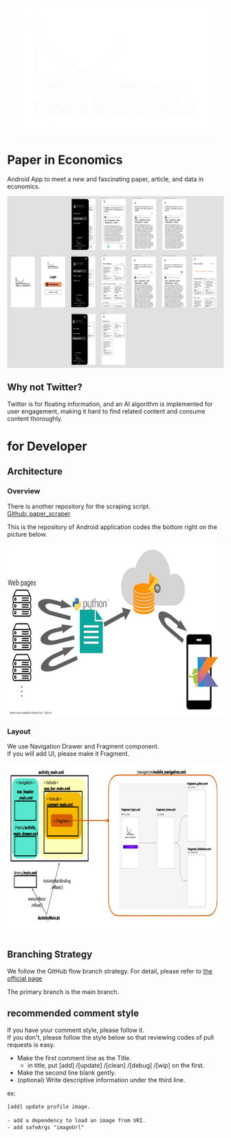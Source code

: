 
<p align="center">
  <img width="460" height="300" src="/images_for_doc/icon_white_wide.png">
</p>


# Paper in Economics
Android App to meet a new and fascinating paper, article, and data in economics.

<p align="left">
  <img width="600" height="400" src="/images_for_doc/layout_image.jpg">
</p>


## Why not Twitter?

Twitter is for floating information, and an AI algorithm is implemented for user engagement, making it hard to find related content and consume content thoroughly.




# for Developer

## Architecture

### Overview

There is another repository for the scraping script.  
[Github: paper_scraper](https://github.com/yoji0806/paper_scraper)

This is the repository of Android application codes the bottom right on the picture below.

<p align="left">
  <img width="600" height="400" src="/images_for_doc/architecture_overview.jpg">
</p>


### Layout

We use Navigation Drawer and Fragment component.  
If you will add UI, please make it Fragment.


<p align="left">
  <img width="600" height="400" src="/images_for_doc/architecture_layout_file_diagram.jpg">
</p>

## Branching Strategy
We follow the GitHub flow branch strategy.
For detail, please refer to [the official page](https://docs.github.com/en/get-started/quickstart/github-flow)

The primary branch is the main branch.

## recommended comment style

If you have your comment style, please follow it.  
If you don't, please follow the style below so that reviewing codes of pull requests is easy.
- Make the first comment line as the Title.
  - in title, put [add] /[update] /[clean] /[debug] /[wip] on the first.
- Make the second line blank gently.
- (optional) Write descriptive information under the third line.

ex:  
```
[add] update profile image.

- add a dependency to load an image from URI.
- add safeArgs "imageUrl"
```